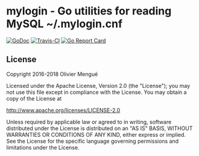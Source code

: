# mylogin - Go utilities for reading MySQL ~/.mylogin.cnf

[![GoDoc](https://img.shields.io/badge/godoc-reference-blue.svg)](https://godoc.org/github.com/dolmen-go/mylogin)
[![Travis-CI](https://img.shields.io/travis/dolmen-go/mylogin.svg)](https://travis-ci.org/dolmen-go/mylogin)
[![Go Report Card](https://goreportcard.com/badge/github.com/dolmen-go/mylogin)](https://goreportcard.com/report/github.com/dolmen-go/mylogin)

## License

Copyright 2016-2018 Olivier Mengué

Licensed under the Apache License, Version 2.0 (the "License");
you may not use this file except in compliance with the License.
You may obtain a copy of the License at

   http://www.apache.org/licenses/LICENSE-2.0

Unless required by applicable law or agreed to in writing, software
distributed under the License is distributed on an "AS IS" BASIS,
WITHOUT WARRANTIES OR CONDITIONS OF ANY KIND, either express or implied.
See the License for the specific language governing permissions and
limitations under the License.
